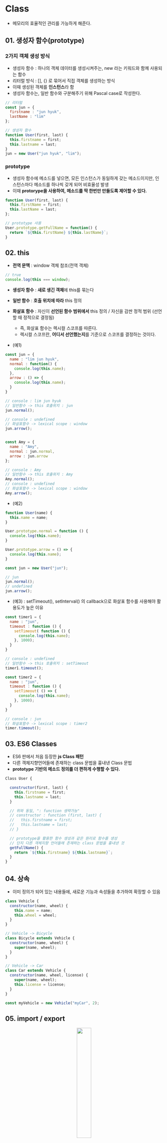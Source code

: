 # Class

- 메모리의 효율적인 관리를 가능하게 해준다.


## 01. 생성자 함수(prototype)

### 2가지 객체 생성 방식

- 생성자 함수 : 하나의 객체 데이터를 생성시켜주는, new 라는 키워드와 함께 사용되는 함수
- 리터럴 방식 : [], {} 로 묶어서 직접 객체를 생성하는 방식
- 이때 생성된 객체를 **인스턴스**라 함
- 생성자 함수는, 일반 함수와 구분해주기 위해 Pascal case로 작성한다.

```js
// 리터럴 
const jun = {
  firstname : "jun hyuk",
  lastName : "lim"
};

// 생성자 함수 
function User(first, last) {
  this.firstname = first;
  this.lastname = last;
}
jun = new User("jun hyuk", "lim");
```

### prototype

- 생성자 함수에 메소드를 넣으면, 모든 인스턴스가 동일하게 갖는 메소드이지만, 인스턴스마다 메소드를 하나씩 갖게 되어 비효율성 발생
- 이때 **protorype을 사용하여, 메소드를 딱 한번만 만들도록 제어할 수 있다.**

```js
function User(first, last) {
  this.firstName = first;
  this.lastName = last;
};

// prototype 사용
User.prototype.getFullName = function() {
  return `${this.firstName} ${this.lastName}`;
}
```


## 02. this

- **전역 문맥** : window 객체 참조(전역 객체)

```js
// true
console.log(this === window);
```

- **생성자 함수** : **새로 생긴 객체**에 this를 묶는다
- **일반 함수** : **호출 위치에 따라** this 정의
- **화살표 함수** : 자신이 **선언된 함수 범위에서** this 정의 / 자신을 감싼 정적 범위 (선언할 때 정적으로 결정됨)
  - 즉, 화살표 함수는 렉시컬 스코프를 따른다.
  - 렉시컬 스코프란, **어디서 선언했는지**를 기준으로 스코프를 결정하는 것이다.
  
- (예1)

```js
const jun = {
  name : "lim jun hyuk",
  normal : function() {
    console.log(this.name);
  },
  arrow : () => {
    console.log(this.name);
  }
}

// console : lim jun hyuk
// 일반함수 -> this 호출위치 : jun
jun.normal();

// console : undefined
// 화살표함수 -> lexical scope : window
jun.arrow();


const Amy = {
  name : "Amy",
  normal : jun.normal,
  arrow : jun.arrow
};

// console : Amy
// 일반함수 -> this 호출위치 : Amy
Amy.normal();
// console : undefined
// 화살표함수 -> lexical scope : window
Amy.arrow();
```

- (예2)

```js
function User(name) {
  this.name = name;
}

User.prototype.normal = function () {
  console.log(this.name);
}

User.prototype.arrow = () => {
  console.log(this.name);
}

const jun = new User("jun");

// jun
jun.normal();
// undefined
jun.arrow();
```

- (예3) : setTimeout(), setInterval() 의 callback으로 화살표 함수를 사용해야 활용도가 높은 이유

```js
const timer1 = {
  name : "jun",
  timeout : function () {
    setTimeout( function () {
      console.log(this.name);
    }, 1000);
  }
}

// console : undefined
// 일반함수 -> this 호출위치 : setTimeout
timer1.timeout();

const timer2 = {
  name : "jun",
  timeout : function () {
    setTimeout( () => {
      console.log(this.name);
    }, 1000);
  }
}

// console : jun
// 화살표함수 -> lexical scope : timer2
timer.timeout();
```


## 03. ES6 Classes

- ES6 판에서 처음 등장한 **js Class 패턴**
- 다른 객체지향언어들에 존재하는 class 문법을 흉내낸 Class 문법
- **prototype 기반의 메소드 정의를 더 편하게 수행할 수 있다.**

```js
Class User {

  constructor(first, last) {
    this.firstname = first;
    this.lastname = last;
  }

  // 위와 동일, ": function 생략가능"
  // constructor : function (first, last) {
  //   this.firstname = first;
  //   this.lastname = last;
  // }

  // prototype을 활용한 함수 생성과 같은 원리로 함수를 생성
  // 단지 다른 객체지향 언어들에 존재하는 class 문법을 흉내낸 것
  getFullName() {
    return `${this.firstname} ${this.lastname}`;
  }
}
```


## 04. 상속

- 이미 정의가 되어 있는 내용들에, 새로운 기능과 속성들을 추가하여 확장할 수 있음

```js
class Vehicle {
  constructor(name, wheel) {
    this.name = name;
    this.wheel = wheel;
  }
}

// Vehicle -> Bicycle
class Bicycle extends Vehicle {
  constructor(name, wheel) {
    super(name, wheel);
  }
}

// Vehicle -> Car
class Car extends Vehicle {
  constructor(name, wheel, license) {
    super(name, wheel);
    this.license = license;
  }
}

const myVehicle = new Vehicle("myCar", 2);
```


## 05. import / export

<p align="center"><img src="https://user-images.githubusercontent.com/59442344/154851691-006a2964-4dfc-4a74-83ac-a0c51936d200.png" width="30%"></p>

### export

- default export : 하나만 export 할거라서 이름 지어줄 필요도 없음
- named export : 여러개를 export 할 것이므로 이름을 반드시 명시해주어야 함. 함수, 객체 등 모두 export 가능
- default, named export 를 한군데에서 한번에 사용할 수 있다.

```js
// export
export function random() {
  return Math.floor(Math.random() * 100);
}

export const developer ={
  name : "jun"
}

export default 123
```

### import

- default import : import 시에 따로 가져올 데이터를 이름으로 지정할 필요 X. 하나여서 중괄호도 필요 X.
- named import : 구조 분해 할당처럼 특정 js 파일에서 export 할 데이터들을 이름으로 가져오며, 중괄호로 묶는다.

```js
// import
import getType from "./getType.js"
import { random as getRandom, developer as maker } from "./getRandom.js"
import * as R from "./getRandom.js" // 내보낼 수 있는 모든 데이터 싹다 내보내기

console.log(getType({a : 123}));
console.log(getRandom());
console.log(maker);
console.log(R);
```
